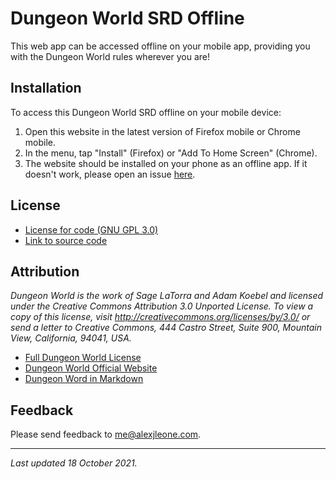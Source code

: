 # Dungeon World SRD Offline

This web app can be accessed offline on your mobile app, providing you with the Dungeon World rules wherever you are!

## Installation

To access this Dungeon World SRD offline on your mobile device:

1. Open this website in the latest version of Firefox mobile or Chrome mobile.
2. In the menu, tap "Install" (Firefox) or "Add To Home Screen" (Chrome).
3. The website should be installed on your phone as an offline app. If it doesn't work, please open an issue <a href="https://github.com/AmasaDelano/dw-srd-offline/issues" target="_blank">here</a>.

## License

- <a href="https://github.com/AmasaDelano/dw-srd-offline/blob/master/LICENSE" target="_blank">License for code (GNU GPL 3.0)</a>
- <a href="https://github.com/AmasaDelano/dw-srd-offline/" target="_blank">Link to source code</a>

## Attribution

*Dungeon World is the work of Sage LaTorra and Adam Koebel and licensed under the Creative Commons Attribution 3.0 Unported License. To view a copy of this license, visit <http://creativecommons.org/licenses/by/3.0/> or send a letter to Creative Commons, 444 Castro Street, Suite 900, Mountain View, California, 94041, USA.*

- <a href="https://github.com/Sagelt/Dungeon-World/blob/master/LICENSE" target="_blank">Full Dungeon World License</a>
- <a href="http://www.dungeon-world.com/" target="_blank">Dungeon World Official Website</a>
- <a href="https://github.com/agude/Dungeon-World-Markdown" target="_blank">Dungeon Word in Markdown</a>

## Feedback

Please send feedback to <me@alexjleone.com>.

---

*Last updated 18 October 2021.*
